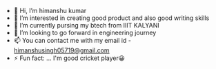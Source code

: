 - 👋 Hi, I’m himanshu kumar
- 👀 I’m interested in creating good product and also good writing skills
- 🌱 I’m currently pursing my btech from IIIT KALYANI 
- 💞️ I’m looking to go forward in engineering journey 
- 📫 You can contact me with my email id - himanshusingh05719@gmail.com
- ⚡ Fun fact: ... I'm good cricket player😀

<!---
karan5719/karan5719 is a ✨ special ✨ repository because its `README.md` (this file) appears on your GitHub profile.
You can click the Preview link to take a look at your changes.
--->
